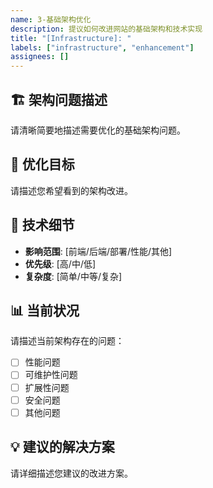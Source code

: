 ```yaml
---
name: 3-基础架构优化
description: 提议如何改进网站的基础架构和技术实现
title: "[Infrastructure]: "
labels: ["infrastructure", "enhancement"]
assignees: []
---
```


## 🏗️ 架构问题描述
请清晰简要地描述需要优化的基础架构问题。

## 🎯 优化目标
请描述您希望看到的架构改进。

## 🔧 技术细节
- **影响范围**: [前端/后端/部署/性能/其他]
- **优先级**: [高/中/低]
- **复杂度**: [简单/中等/复杂]

## 📊 当前状况
请描述当前架构存在的问题：
- [ ] 性能问题
- [ ] 可维护性问题
- [ ] 扩展性问题
- [ ] 安全问题
- [ ] 其他问题

## 💡 建议的解决方案
请详细描述您建议的改进方案。


